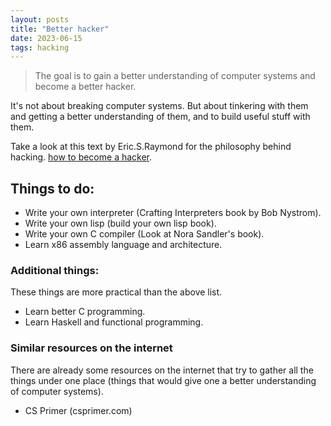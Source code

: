```yaml
---
layout: posts
title: "Better hacker"
date: 2023-06-15
tags: hacking
---
```


> The goal is to gain a better understanding of computer systems and become a
better hacker.

It's not about breaking computer systems. But about tinkering with them and getting
a better understanding of them, and to build useful stuff with them.

Take a look at this text by Eric.S.Raymond for the philosophy behind hacking.
[how to become a hacker](http://www.catb.org/~esr/faqs/hacker-howto.html).


## Things to do:
* Write your own interpreter (Crafting Interpreters book by Bob Nystrom).
* Write your own lisp (build your own lisp book).
* Write your own C compiler (Look at Nora Sandler's book).
* Learn x86 assembly language and architecture.

### Additional things:
These things are more practical than the above list.
* Learn better C programming.
* Learn Haskell and functional programming.

### Similar resources on the internet
There are already some resources on the internet that try to gather all the things
under one place (things that would give one a better understanding of computer
systems).
* CS Primer (csprimer.com)